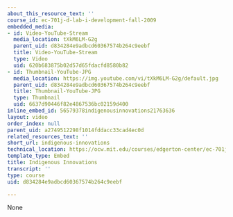 ```yaml
---
about_this_resource_text: ''
course_id: ec-701j-d-lab-i-development-fall-2009
embedded_media:
- id: Video-YouTube-Stream
  media_location: tXkM6LM-G2g
  parent_uid: d834284e9adbcd60367574b264c9eebf
  title: Video-YouTube-Stream
  type: Video
  uid: 620b683875b02d57d65fdacfd8580b82
- id: Thumbnail-YouTube-JPG
  media_location: https://img.youtube.com/vi/tXkM6LM-G2g/default.jpg
  parent_uid: d834284e9adbcd60367574b264c9eebf
  title: Thumbnail-YouTube-JPG
  type: Thumbnail
  uid: 6637d90446f82e4867536bc02159d400
inline_embed_id: 56579378indigenousinnovations21763636
layout: video
order_index: null
parent_uid: a2749512298f1014fddacc33cad4ec0d
related_resources_text: ''
short_url: indigenous-innovations
technical_location: https://ocw.mit.edu/courses/edgerton-center/ec-701j-d-lab-i-development-fall-2009/related-resources/indigenous-innovations
template_type: Embed
title: Indigenous Innovations
transcript: ''
type: course
uid: d834284e9adbcd60367574b264c9eebf

---
```

None